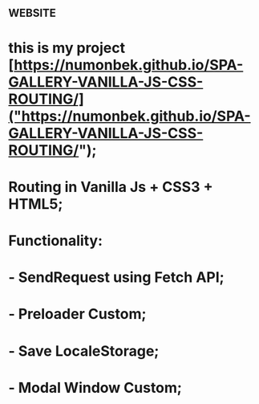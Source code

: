 ## WEBSITE

# this is my project [https://numonbek.github.io/SPA-GALLERY-VANILLA-JS-CSS-ROUTING/]("https://numonbek.github.io/SPA-GALLERY-VANILLA-JS-CSS-ROUTING/");

# Routing in Vanilla Js + CSS3 + HTML5;

# Functionality:
# - SendRequest using Fetch API;
# - Preloader Custom;
# - Save LocaleStorage;
# - Modal Window Custom;

